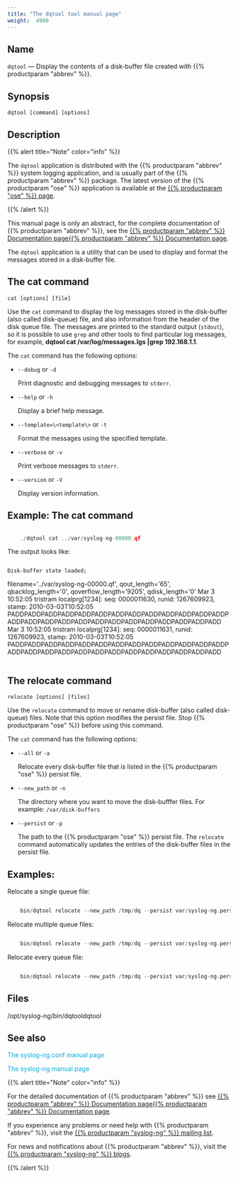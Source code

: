 ```yaml
---
title: "The dqtool tool manual page"
weight:  4900
---
```

<!-- DISCLAIMER: This file is based on the syslog-ng Open Source Edition documentation https://github.com/balabit/syslog-ng-ose-guides/commit/2f4a52ee61d1ea9ad27cb4f3168b95408fddfdf2 and is used under the terms of The syslog-ng Open Source Edition Documentation License. The file has been modified by Axoflow. -->

<span id="dqtool.1"></span>


## Name

`dqtool` — Display the contents of a disk-buffer file created with {{% productparam "abbrev" %}}.



## Synopsis

`dqtool [command] [options]`



## Description

{{% alert title="Note" color="info" %}}

The `dqtool` application is distributed with the {{% productparam "abbrev" %}} system logging application, and is usually part of the {{% productparam "abbrev" %}} package. The latest version of the {{% productparam "ose" %}} application is available at the [{{% productparam "ose" %}} page](https://syslog-ng.com/).

{{% /alert %}}

This manual page is only an abstract, for the complete documentation of {{% productparam "abbrev" %}}, see the [{{% productparam "abbrev" %}} Documentation page](https://support.oneidentity.com/syslog-ng-premium-edition/technical-documents/)[{{% productparam "abbrev" %}} Documentation page](https://www.syslog-ng.com/).

The `dqtool` application is a utility that can be used to display and format the messages stored in a disk-buffer file.



## The cat command

`cat [options] [file]`

Use the `cat` command to display the log messages stored in the disk-buffer (also called disk-queue) file, and also information from the header of the disk queue file. The messages are printed to the standard output (`stdout`), so it is possible to use `grep` and other tools to find particular log messages, for example, **dqtool cat /var/log/messages.lgs |grep 192.168.1.1**.

The `cat` command has the following options:

  - `--debug` or `-d`
    
    Print diagnostic and debugging messages to `stderr`.

  - `--help` or `-h`
    
    Display a brief help message.

  - `--template=\<template\>` or `-t`
    
    Format the messages using the specified template.

  - `--verbose` or `-v`
    
    Print verbose messages to `stderr`.

  - `--version` or `-V`
    
    Display version information.


## Example: The cat command

```c

    ./dqtool cat ../var/syslog-ng-00000.qf

```

The output looks like:

```c

``` 
    Disk-buffer state loaded;
filename='../var/syslog-ng-00000.qf', qout_length='65', qbacklog_length='0', qoverflow_length='9205', qdisk_length='0'
Mar  3 10:52:05 tristram localprg[1234]: seq: 0000011630, runid: 1267609923, stamp: 2010-03-03T10:52:05 PADDPADDPADDPADDPADDPADDPADDPADDPADDPADDPADDPADDPADDPADDPADDPADDPADDPADDPADDPADDPADDPADDPADDPADDPADDPADD
Mar  3 10:52:05 tristram localprg[1234]: seq: 0000011631, runid: 1267609923, stamp: 2010-03-03T10:52:05 PADDPADDPADDPADDPADDPADDPADDPADDPADDPADDPADDPADDPADDPADDPADDPADDPADDPADDPADDPADDPADDPADDPADDPADDPADDPADD
```

```




<span id="dqtool-relocate"></span>

## The relocate command

`relocate [options] [files]`

Use the `relocate` command to move or rename disk-buffer (also called disk-queue) files. Note that this option modifies the persist file. Stop {{% productparam "ose" %}} before using this command.

The `cat` command has the following options:

  - `--all` or `-a`
    
    Relocate every disk-buffer file that is listed in the {{% productparam "ose" %}} persist file.

  - `--new_path` or `-n`
    
    The directory where you want to move the disk-bufffer files. For example: `/var/disk-buffers`

  - `--persist` or `-p`
    
    The path to the {{% productparam "ose" %}} persist file. The `relocate` command automatically updates the entries of the disk-buffer files in the persist file.


## Examples:

Relocate a single queue file:

```c

    bin/dqtool relocate --new_path /tmp/dq --persist var/syslog-ng.persist /tmp/syslog-ng-00000.rqf

```

Relocate multiple queue files:

```c

    bin/dqtool relocate --new_path /tmp/dq --persist var/syslog-ng.persist /tmp/syslog-ng-00000.rqf /tmp/syslog-ng-00001.rqf

```

Relocate every queue file:

```c

    bin/dqtool relocate --new_path /tmp/dq --persist var/syslog-ng.persist --all

```




<span id="idm45327922098864"></span>

## Files

/opt/syslog-ng/bin/dqtooldqtool



## See also

<span class="mcFormatColor" style="color: #04aada;">The syslog-ng.conf manual page</span>

<span class="mcFormatColor" style="color: #04aada;">The syslog-ng manual page</span>

{{% alert title="Note" color="info" %}}

For the detailed documentation of {{% productparam "abbrev" %}} see [{{% productparam "abbrev" %}} Documentation page](https://support.oneidentity.com/syslog-ng-premium-edition/technical-documents/)[{{% productparam "abbrev" %}} Documentation page](https://www.syslog-ng.com/).

If you experience any problems or need help with {{% productparam "abbrev" %}}, visit the [{{% productparam "syslog-ng" %}} mailing list](https://lists.balabit.hu/mailman/listinfo/syslog-ng).

For news and notifications about {{% productparam "abbrev" %}}, visit the [{{% productparam "syslog-ng" %}} blogs](https://syslog-ng.com/blog/).

{{% /alert %}}

